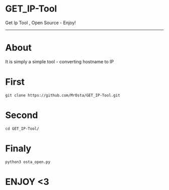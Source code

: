 # GET_IP-Tool
Get Ip Tool , Open Source -  Enjoy!










-----
# About

It is simply a simple tool - converting hostname to IP

# First

```
git clone https://github.com/MrOsta/GET_IP-Tool.git
```
# Second
```
cd GET_IP-Tool/
```


# Finaly

``` 
python3 osta_open.py

```

# ENJOY <3
